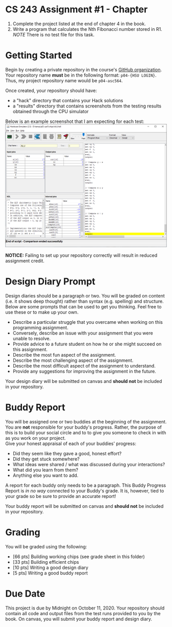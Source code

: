 # CS 243 Assignment #1 - Chapter 
1. Complete the project listed at the end of chapter 4 in the book.    
2. Write a program that calculates the Nth Fibonacci number stored in R1.  *_NOTE_* There is no test file for this task.

# Getting Started
Begin by creating a private repository in the course's [GitHub organization](https://github.com/HSU-F20-CS243).
Your repository name **__must__** be in the following format: ```p04-{HSU LOGIN}```.  Thus, my project repository
name would be ```p04-asc564```.  

Once created, your repository should have:
* a "hack" directory that contains your Hack solutions
* a "results" directory that contains screenshots from the testing results obtained through the CPU simulator

Below is an example screenshot that I am expecting for each test:
![example screenshot](example_ss.png)

**__NOTICE:__** Failing to set up your repository correctly will result in reduced assignment credit.  

# Design Diary Prompt
Design diaries should be a paragraph or two.  You will be graded on content (i.e. it shows 
deep thought) rather than syntax (e.g. spelling) and structure.  Below are some prompts that can be used to get 
you thinking.  Feel free to use these or to make up your own.
* Describe a particular struggle that you overcame when working on this programming assignment.
* Conversely, describe an issue with your assignment that you were unable to resolve.
* Provide advice to a future student on how he or she might succeed on this assignment.
* Describe the most fun aspect of the assignment.
* Describe the most challenging aspect of the assignment.
* Describe the most difficult aspect of the assignment to understand.
* Provide any suggestions for improving the assignment in the future.

Your design diary will be submitted on canvas and **__should not__** be included in your repository.

# Buddy Report
You will be assigned one or two buddies at the beginning of the assignment.  You are **__not__**
responsible for your buddy's progress.  Rather, the purpose of this is to build your social 
circle and to to give you someone to check in with as you work on your project.  
Give your honest appraisal of each of your buddies' progress:

* Did they seem like they gave a good, honest effort?  
* Did they get stuck somewhere?
* What ideas were shared / what was discussed during your interactions?
* What did you learn from them?
* Anything else you want to add.

A report for each buddy only needs to be a paragraph.  This Buddy Progress Report is _*in no way*_ 
connected to your Buddy's grade.  It is, however, tied to your grade so be sure to provide an accurate report!

Your buddy report will be submitted on canvas and **__should not__** be included in your repository.

# Grading
You will be graded using the following:
* [66 pts] Building working chips (see grade sheet in this folder)
* [33 pts] Building efficient chips 
* [10 pts] Writing a good design diary
* [5 pts] Writing a good buddy report

# Due Date
This project is due by Midnight on October 11, 2020.  Your repository should contain all code and output files from the test runs provided to you by the book.  On canvas, you will submit your buddy report and design diary.